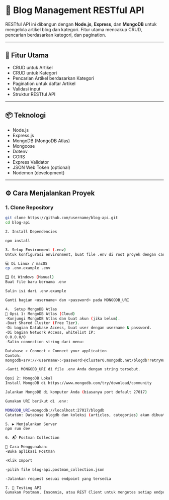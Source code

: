 # 📘 Blog Management RESTful API

RESTful API ini dibangun dengan **Node.js**, **Express**, dan **MongoDB** untuk mengelola artikel blog dan kategori. Fitur utama mencakup CRUD, pencarian berdasarkan kategori, dan pagination.

---

## 🚀 Fitur Utama

- CRUD untuk Artikel
- CRUD untuk Kategori
- Pencarian Artikel berdasarkan Kategori
- Pagination untuk daftar Artikel
- Validasi input
- Struktur RESTful API

---

## 📦 Teknologi

- Node.js
- Express.js
- MongoDB (MongoDB Atlas)
- Mongoose
- Dotenv
- CORS
- Express Validator
- JSON Web Token (optional)
- Nodemon (development)

---

## ⚙️ Cara Menjalankan Proyek

### 1. Clone Repository

```bash
git clone https://github.com/username/blog-api.git
cd blog-api

2. Install Dependencies

npm install

3. Setup Environment (.env)
Untuk konfigurasi environment, buat file .env di root proyek dengan cara:

💻 Di Linux / macOS
cp .env.example .env

🪟 Di Windows (Manual)
Buat file baru bernama .env

Salin isi dari .env.example

Ganti bagian <username> dan <password> pada MONGODB_URI

4.  Setup MongoDB Atlas
🔹 Opsi 1: MongoDB Atlas (Cloud)
-Kunjungi MongoDB Atlas dan buat akun (jika belum).
-Buat Shared Cluster (Free Tier).
-Di bagian Database Access, buat user dengan username & password.
-Di bagian Network Access, whitelist IP:
0.0.0.0/0
-Salin connection string dari menu:

Database > Connect > Connect your application
Contoh:
mongodb+srv://<username>:<password>@cluster0.mongodb.net/blogdb?retryWrites=true&w=majority

-Ganti MONGODB_URI di file .env Anda dengan string tersebut.

Opsi 2: MongoDB Lokal
Install MongoDB di https://www.mongodb.com/try/download/community

Jalankan MongoDB di komputer Anda (biasanya port default 27017)

Gunakan URI berikut di .env:

MONGODB_URI=mongodb://localhost:27017/blogdb
Catatan: Database blogdb dan koleksi (articles, categories) akan dibuat otomatis saat API digunakan pertama kali.

5. ▶️ Menjalankan Server
npm run dev

6. 📬 Postman Collection

🔧 Cara Menggunakan:
-Buka aplikasi Postman

-Klik Import

-pilih file blog-api.postman_collection.json

-Jalankan request sesuai endpoint yang tersedia

7. 🧪 Testing API
Gunakan Postman, Insomnia, atau REST Client untuk mengetes setiap endpoint. Pastikan MongoDB Atlas sudah terhubung dan server sudah berjalan.
